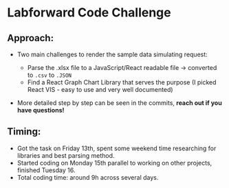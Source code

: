 # Labforward Code Challenge

## Approach:

- Two main challenges to render the sample data simulating request:
  - Parse the .xlsx file to a JavaScript/React readable file -> converted to `.csv` to `.JSON`
  - Find a React Graph Chart Library that serves the purpose (I picked React VIS - easy to use and very well documented)

- More detailed step by step can be seen in the commits, **reach out if you have questions!**

## Timing:

- Got the task on Friday 13th, spent some weekend time researching for libraries and best parsing method.
- Started coding on Monday 15th parallel to working on other projects, finished Tuesday 16.
- Total coding time: around 9h across several days.
